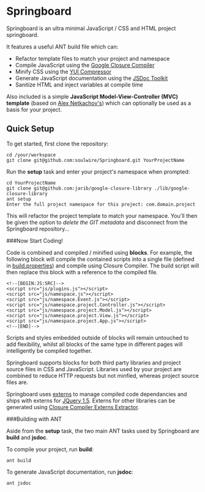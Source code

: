 Springboard
=============

Springboard is an ultra minimal JavaScript / CSS and HTML project springboard.

It features a useful ANT build file which can:

* Refactor template files to match your project and namespace
* Compile JavaScript using the [Google Closure Compiler](http://code.google.com/closure/compiler/)
* Minify CSS using the [YUI Compressor](http://developer.yahoo.com/yui/compressor/)
* Generate JavaScript documentation using the [JSDoc Toolkit](http://code.google.com/p/jsdoc-toolkit/)
* Sanitize HTML and inject variables at compile time

Also included is a simple **JavaScript Model-View-Controller (MVC) template** (based on [Alex Netkachov's](http://www.alexatnet.com/content/model-view-controller-mvc-javascript)) which can optionally be used as a basis for your project.

Quick Setup
-------------

To get started, first clone the repository:

	cd /your/workspace
	git clone git@github.com:soulwire/Springboard.git YourProjectName

Run the **setup** task and enter your project's namespace when prompted:
	
	cd YourProjectName
	git clone git@github.com:jarib/google-closure-library ./lib/google-closure-library
	ant setup
	Enter the full project namespace for this project: com.domain.project

This will refactor the project template to match your namespace. You'll then be given the option to *delete the GIT metadata* and disconnect from the Springboard repository...

###Now Start Coding!

Code is combined and compiled / minified using **blocks**. For example, the following block will compile the contained scripts into a single file (defined in [build.properties](https://github.com/soulwire/Springboard/blob/master/build.properties)) and compile using Closure Compiler. The build script will then replace this block with a reference to the compiled file.

	<!--[BEGIN:JS:SRC]-->
	<script src="js/plugins.js"></script>
	<script src="js/namespace.js"></script>
	<script src="js/namespace.Event.js"></script>
	<script src="js/namespace.project.Controller.js"></script>
	<script src="js/namespace.project.Model.js"></script>
	<script src="js/namespace.project.View.js"></script>
	<script src="js/namespace.project.App.js"></script>
	<!--[END]-->

Scripts and styles embedded outside of blocks will remain untouched to add flexibility, whilst all blocks of the same type in different pages will intelligently be compiled together.

Springboard supports blocks for both third party libraries and project source files in CSS and JavaScript. Libraries used by your project are combined to reduce HTTP requests but not minfied, whereas project source files are.

Springboard uses [externs](http://code.google.com/closure/compiler/docs/api-tutorial3.html) to manage compiled code dependancies and ships with externs for [JQuery 1.5](http://jquery.com/). Externs for other libraries can be generated using [Closure Compiler Externs Extractor](http://www.dotnetwise.com/Code/Externs/index.html).

###Building with ANT

Aside from the **setup** task, the two main ANT tasks used by Springboard are **build** and **jsdoc**.

To compile your project, run **build**:

	ant build

To generate JavaScript documentation, run **jsdoc**:

	ant jsdoc